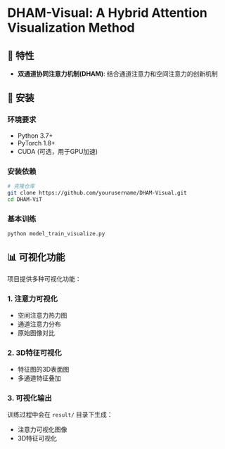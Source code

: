 # DHAM-Visual: A Hybrid Attention Visualization Method


## 🌟 特性

- **双通道协同注意力机制(DHAM)**: 结合通道注意力和空间注意力的创新机制

## 🚀 安装

### 环境要求

- Python 3.7+
- PyTorch 1.8+
- CUDA (可选，用于GPU加速)

### 安装依赖

```bash
# 克隆仓库
git clone https://github.com/yourusername/DHAM-Visual.git
cd DHAM-ViT
```

### 基本训练

```bash
python model_train_visualize.py
```

## 📊 可视化功能

项目提供多种可视化功能：

### 1. 注意力可视化
- 空间注意力热力图
- 通道注意力分布
- 原始图像对比

### 2. 3D特征可视化
- 特征图的3D表面图
- 多通道特征叠加

### 3. 可视化输出
训练过程中会在 `result/` 目录下生成：
- 注意力可视化图像
- 3D特征可视化
